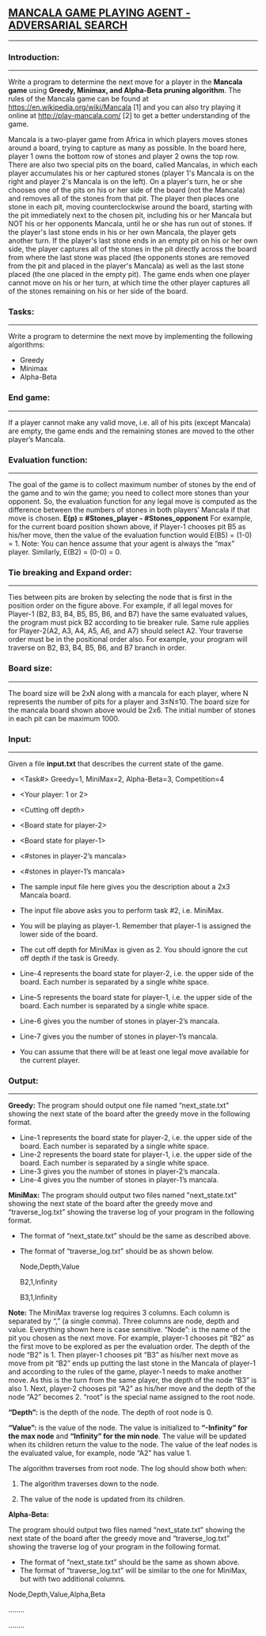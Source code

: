 ## <u>MANCALA GAME PLAYING AGENT - ADVERSARIAL SEARCH</u>
---------------------------------------------------------

### Introduction:
-----------------

Write a program to determine the next move for a player in the <b>Mancala game</b> using <b>Greedy, Minimax, and Alpha-Beta pruning algorithm</b>. The rules of the Mancala game can be found at https://en.wikipedia.org/wiki/Mancala [1] and you can also try playing it online at http://play-mancala.com/ [2] to get a better understanding of the game.

Mancala is a two-player game from Africa in which players moves stones around a board, trying to capture as many as possible. In the board here, player 1 owns the bottom row of stones and player 2 owns the top row. There are also two special pits on the board, called Mancalas, in which each player accumulates his or her captured stones (player 1's Mancala is on the right and player 2's Mancala is on the left).
On a player's turn, he or she chooses one of the pits on his or her side of the board (not the Mancala) and removes all of the stones from that pit. The player then places one stone in each pit, moving counterclockwise around the board, starting with the pit immediately next to the chosen pit, including his or her Mancala but NOT his or her opponents Mancala, until he or she has run out of stones. If the player's last stone ends in his or her own Mancala, the player gets another turn. If the player's last stone ends in an empty pit on his or her own side, the player captures all of the stones in the pit directly across the board from where the last stone was placed (the opponents stones are removed from the pit and placed in the player's Mancala) as well as the last stone placed (the one placed in the empty pit). The game ends when one player cannot move on his or her turn, at which time the other player captures all of the stones remaining on his or her side of the board.

### Tasks:
----------

Write a program to determine the next move by implementing the following algorithms:
* Greedy
* Minimax
* Alpha-Beta

### End game:
-------------

If a player cannot make any valid move, i.e. all of his pits (except Mancala) are empty, the game ends and the remaining stones are moved to the other player’s Mancala.

### Evaluation function:
------------------------

The goal of the game is to collect maximum number of stones by the end of the game and to win the game; you need to collect more stones than your opponent. So, the evaluation function for any legal move is computed as the difference between the numbers of stones in both players’ Mancala if that move is chosen.
<b>E(p) = #Stones_player - #Stones_opponent</b>
For example, for the current board position shown above, if Player-1 chooses pit B5 as his/her move, then the value of the evaluation function would E(B5) = (1-0) = 1. Note: You can hence assume that your agent is always the “max” player. Similarly, E(B2) = (0-0) = 0.

### Tie breaking and Expand order:
----------------------------------

Ties between pits are broken by selecting the node that is first in the position order on the figure above. For example, if all legal moves for Player-1 (B2, B3, B4, B5, B5, B6, and B7) have the same evaluated values, the program must pick B2 according to tie breaker rule. Same rule applies for Player-2(A2, A3, A4, A5, A6, and A7) should select A2.
Your traverse order must be in the positional order also. For example, your program will traverse on B2, B3, B4, B5, B6, and B7 branch in order.

### Board size:
---------------

The board size will be 2xN along with a mancala for each player, where N represents the number of pits for a player and 3≤N≤10. The board size for the mancala board shown above would be 2x6. The initial number of stones in each pit can be maximum 1000.

### Input:
----------

Given a file <b>input.txt</b> that describes the current state of the game.
* \<Task#\> Greedy=1, MiniMax=2, Alpha-Beta=3, Competition=4
* \<Your player: 1 or 2\>
* \<Cutting off depth\>
* \<Board state for player-2\>
* \<Board state for player-1\>
* \<#stones in player-2’s mancala\>
* \<#stones in player-1’s mancala\>

* The sample input file here gives you the description about a 2x3 Mancala board.
* The input file above asks you to perform task #2, i.e. MiniMax.
* You will be playing as player-1. Remember that player-1 is assigned the lower side of the board.
* The cut off depth for MiniMax is given as 2. You should ignore the cut off depth if the task is Greedy.
* Line-4 represents the board state for player-2, i.e. the upper side of the board. Each number is separated by a single white space.
* Line-5 represents the board state for player-1, i.e. the upper side of the board. Each number is separated by a single white space.
* Line-6 gives you the number of stones in player-2’s mancala.
* Line-7 gives you the number of stones in player-1’s mancala.
* You can assume that there will be at least one legal move available for the current player.

### Output:
-----------

<b>Greedy:</b>
The program should output one file named “next_state.txt” showing the next state of the board after the greedy move in the following format.

* Line-1 represents the board state for player-2, i.e. the upper side of the board. Each number is separated by a single white space.
* Line-2 represents the board state for player-1, i.e. the upper side of the board. Each number is separated by a single white space.
* Line-3 gives you the number of stones in player-2’s mancala.
* Line-4 gives you the number of stones in player-1’s mancala.


<b>MiniMax:</b>
The program should output two files named "next_state.txt" showing the next state of the board after the greedy move and “traverse_log.txt” showing the traverse log of your program in the following format.
* The format of “next_state.txt” should be the same as described above.
* The format of “traverse_log.txt” should be as shown below.
    
    Node,Depth,Value

    B2,1,Infinity
    
    B3,1,Infinity

<b>Note:</b> The MiniMax traverse log requires 3 columns. Each column is separated by “,” (a single comma). Three columns are node, depth and value. Everything shown here is case sensitive.
“Node”: is the name of the pit you chosen as the next move. For example, player-1 chooses pit “B2” as the first move to be explored as per the evaluation order. The depth of the node “B2” is 1. Then player-1 chooses pit “B3” as his/her next move as move from pit “B2” ends up putting the last stone in the Mancala of player-1 and according to the rules of the game, player-1 needs to make another move. As this is the turn from the same player, the depth of the node “B3” is also 1. Next, player-2 chooses pit “A2” as his/her move and the depth of the node “A2” becomes 2. “root” is the special name assigned to the root node.

<b>“Depth”:</b> is the depth of the node. The depth of root node is 0.

<b>“Value”:</b> is the value of the node. The value is initialized to <b>“-Infinity” for the max node</b> and <b>“Infinity” for the min node</b>. The value will be updated when its children return the value to the node. The value of the leaf nodes is the evaluated value, for example, node “A2” has value 1.

The algorithm traverses from root node. The log should show both when:

1) The algorithm traverses down to the node.

2) The value of the node is updated from its children.

<b>Alpha-Beta:</b>

The program should output two files named “next_state.txt” showing the next state of the board after the greedy move and “traverse_log.txt” showing the traverse log of your program in the following format.
* The format of “next_state.txt” should be the same as shown above.
* The format of “traverse_log.txt” will be similar to the one for MiniMax, but with two additional columns.

Node,Depth,Value,Alpha,Beta

........

........

